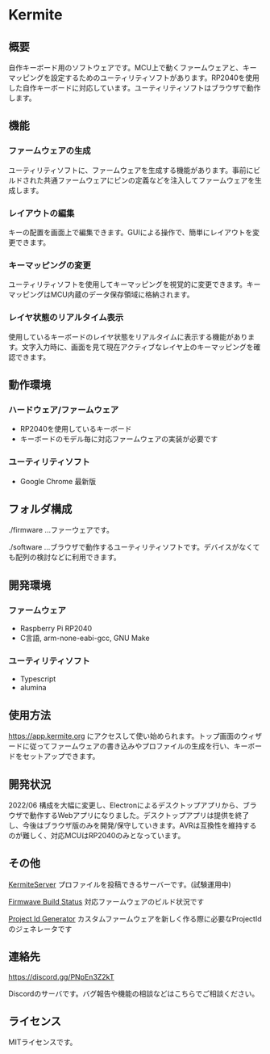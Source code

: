 # Kermite

## 概要

自作キーボード用のソフトウェアです。MCU上で動くファームウェアと、キーマッピングを設定するためのユーティリティソフトがあります。RP2040を使用した自作キーボードに対応しています。ユーティリティソフトはブラウザで動作します。

## 機能

### ファームウェアの生成

ユーティリティソフトに、ファームウェアを生成する機能があります。事前にビルドされた共通ファームウェアにピンの定義などを注入してファームウェアを生成します。

### レイアウトの編集

キーの配置を画面上で編集できます。GUIによる操作で、簡単にレイアウトを変更できます。

### キーマッピングの変更

ユーティリティソフトを使用してキーマッピングを視覚的に変更できます。キーマッピングはMCU内蔵のデータ保存領域に格納されます。

### レイヤ状態のリアルタイム表示

使用しているキーボードのレイヤ状態をリアルタイムに表示する機能があります。文字入力時に、画面を見て現在アクティブなレイヤ上のキーマッピングを確認できます。

## 動作環境

### ハードウェア/ファームウェア
- RP2040を使用しているキーボード
- キーボードのモデル毎に対応ファームウェアの実装が必要です

### ユーティリティソフト
- Google Chrome 最新版

## フォルダ構成

./firmware ...ファーウェアです。

./software ...ブラウザで動作するユーティリティソフトです。デバイスがなくても配列の検討などに利用できます。

## 開発環境

### ファームウェア
- Raspberry Pi RP2040
- C言語, arm-none-eabi-gcc, GNU Make

### ユーティリティソフト
- Typescript
- alumina

## 使用方法

https://app.kermite.org
にアクセスして使い始められます。トップ画面のウィザードに従ってファームウェアの書き込みやプロファイルの生成を行い、キーボードをセットアップできます。
## 開発状況

2022/06
構成を大幅に変更し、Electronによるデスクトップアプリから、ブラウザで動作するWebアプリになりました。デスクトップアプリは提供を終了し、今後はブラウザ版のみを開発/保守していきます。AVRは互換性を維持するのが難しく、対応MCUはRP2040のみとなっています。
## その他
[KermiteServer](https://dev.server.kermite.org/) プロファイルを投稿できるサーバーです。(試験運用中)

[Firmwave Build Status](https://app.kermite.org/firmware-stats/) 対応ファームウェアのビルド状況です

[Project Id Generator](https://app.kermite.org/krs/generator/) カスタムファームウェアを新しく作る際に必要なProjectIdのジェネレータです

## 連絡先
https://discord.gg/PNpEn3Z2kT

Discordのサーバです。バグ報告や機能の相談などはこちらでご相談ください。

## ライセンス
MITライセンスです。

